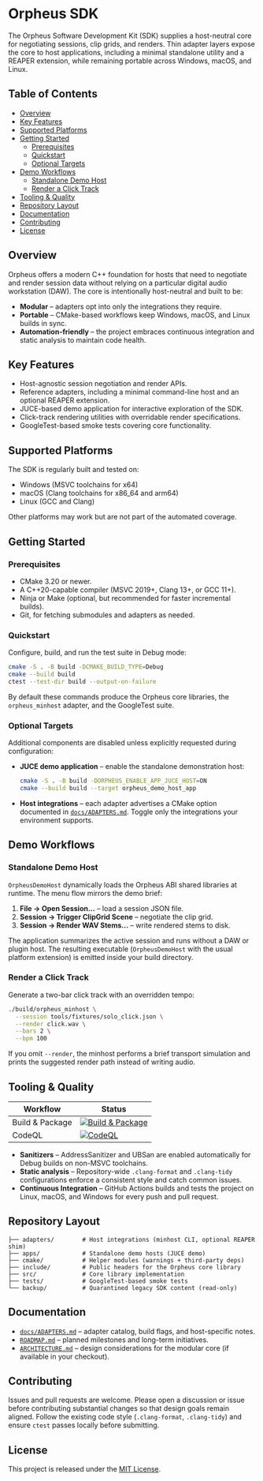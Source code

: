 <!-- SPDX-License-Identifier: MIT -->
# Orpheus SDK

The Orpheus Software Development Kit (SDK) supplies a host-neutral core for
negotiating sessions, clip grids, and renders. Thin adapter layers expose the
core to host applications, including a minimal standalone utility and a REAPER
extension, while remaining portable across Windows, macOS, and Linux.

## Table of Contents

- [Overview](#overview)
- [Key Features](#key-features)
- [Supported Platforms](#supported-platforms)
- [Getting Started](#getting-started)
  - [Prerequisites](#prerequisites)
  - [Quickstart](#quickstart)
  - [Optional Targets](#optional-targets)
- [Demo Workflows](#demo-workflows)
  - [Standalone Demo Host](#standalone-demo-host)
  - [Render a Click Track](#render-a-click-track)
- [Tooling & Quality](#tooling--quality)
- [Repository Layout](#repository-layout)
- [Documentation](#documentation)
- [Contributing](#contributing)
- [License](#license)

## Overview

Orpheus offers a modern C++ foundation for hosts that need to negotiate and
render session data without relying on a particular digital audio workstation
(DAW). The core is intentionally host-neutral and built to be:

- **Modular** – adapters opt into only the integrations they require.
- **Portable** – CMake-based workflows keep Windows, macOS, and Linux builds in
  sync.
- **Automation-friendly** – the project embraces continuous integration and
  static analysis to maintain code health.

## Key Features

- Host-agnostic session negotiation and render APIs.
- Reference adapters, including a minimal command-line host and an optional
  REAPER extension.
- JUCE-based demo application for interactive exploration of the SDK.
- Click-track rendering utilities with overridable render specifications.
- GoogleTest-based smoke tests covering core functionality.

## Supported Platforms

The SDK is regularly built and tested on:

- Windows (MSVC toolchains for x64)
- macOS (Clang toolchains for x86_64 and arm64)
- Linux (GCC and Clang)

Other platforms may work but are not part of the automated coverage.

## Getting Started

### Prerequisites

- CMake 3.20 or newer.
- A C++20-capable compiler (MSVC 2019+, Clang 13+, or GCC 11+).
- Ninja or Make (optional, but recommended for faster incremental builds).
- Git, for fetching submodules and adapters as needed.

### Quickstart

Configure, build, and run the test suite in Debug mode:

```sh
cmake -S . -B build -DCMAKE_BUILD_TYPE=Debug
cmake --build build
ctest --test-dir build --output-on-failure
```

By default these commands produce the Orpheus core libraries, the
`orpheus_minhost` adapter, and the GoogleTest suite.

### Optional Targets

Additional components are disabled unless explicitly requested during
configuration:

- **JUCE demo application** – enable the standalone demonstration host:

  ```sh
  cmake -S . -B build -DORPHEUS_ENABLE_APP_JUCE_HOST=ON
  cmake --build build --target orpheus_demo_host_app
  ```

- **Host integrations** – each adapter advertises a CMake option documented in
  [`docs/ADAPTERS.md`](docs/ADAPTERS.md). Toggle only the integrations your
  environment supports.

## Demo Workflows

### Standalone Demo Host

`OrpheusDemoHost` dynamically loads the Orpheus ABI shared libraries at
runtime. The menu flow mirrors the demo brief:

1. **File → Open Session…** – load a session JSON file.
2. **Session → Trigger ClipGrid Scene** – negotiate the clip grid.
3. **Session → Render WAV Stems…** – write rendered stems to disk.

The application summarizes the active session and runs without a DAW or plugin
host. The resulting executable (`OrpheusDemoHost` with the usual platform
extension) is emitted inside your build directory.

### Render a Click Track

Generate a two-bar click track with an overridden tempo:

```sh
./build/orpheus_minhost \
  --session tools/fixtures/solo_click.json \
  --render click.wav \
  --bars 2 \
  --bpm 100
```

If you omit `--render`, the minhost performs a brief transport simulation and
prints the suggested render path instead of writing audio.

## Tooling & Quality

| Workflow | Status |
| --- | --- |
| Build & Package | [![Build & Package](https://github.com/orpheus-sdk/orpheus-sdk/actions/workflows/ci.yml/badge.svg?branch=main)](https://github.com/orpheus-sdk/orpheus-sdk/actions/workflows/ci.yml) |
| CodeQL | [![CodeQL](https://github.com/orpheus-sdk/orpheus-sdk/actions/workflows/codeql.yml/badge.svg?branch=main)](https://github.com/orpheus-sdk/orpheus-sdk/actions/workflows/codeql.yml) |

- **Sanitizers** – AddressSanitizer and UBSan are enabled automatically for
  Debug builds on non-MSVC toolchains.
- **Static analysis** – Repository-wide `.clang-format` and `.clang-tidy`
  configurations enforce a consistent style and catch common issues.
- **Continuous Integration** – GitHub Actions builds and tests the project on
  Linux, macOS, and Windows for every push and pull request.

## Repository Layout

```
├── adapters/        # Host integrations (minhost CLI, optional REAPER shim)
├── apps/            # Standalone demo hosts (JUCE demo)
├── cmake/           # Helper modules (warnings + third-party deps)
├── include/         # Public headers for the Orpheus core library
├── src/             # Core library implementation
├── tests/           # GoogleTest-based smoke tests
└── backup/          # Quarantined legacy SDK content (read-only)
```

## Documentation

- [`docs/ADAPTERS.md`](docs/ADAPTERS.md) – adapter catalog, build flags, and
  host-specific notes.
- [`ROADMAP.md`](ROADMAP.md) – planned milestones and long-term initiatives.
- [`ARCHITECTURE.md`](ARCHITECTURE.md) – design considerations for the modular
  core (if available in your checkout).

## Contributing

Issues and pull requests are welcome. Please open a discussion or issue before
contributing substantial changes so that design goals remain aligned. Follow
the existing code style (`.clang-format`, `.clang-tidy`) and ensure `ctest`
passes locally before submitting.

## License

This project is released under the [MIT License](LICENSE).

